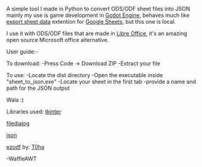A simple tool I made in Python to convert ODS/ODF sheet files into JSON mainly my use is game development in [Godot Engine](https://godotengine.org), behaves much like [export sheet data](https://workspace.google.com/u/0/marketplace/app/export_sheet_data/903838927001) extention for [Google Sheets](https://docs.google.com), but this one is local.

I use it with ODS/ODF files that are made in [Libre Office](https://www.libreoffice.org), it's an amazing open source Microsoft office alternative.

User guide:-

To download:
-Press Code -> Download ZIP
-Extract your file

To use:
-Locate the dist directory
-Open the executable inside "sheet_to_json.exe"
-Locate your sheet in the first tab
-provide a name and path for the JSON output

Wala :)

Libraries used:
[tkinter](https://docs.python.org/3/library/tkinter.html)

[filedialog](https://docs.python.org/3/library/dialog.html)

[json](https://docs.python.org/3/library/json.html)

[ezodf](https://github.com/T0ha/ezodf) by: [T0ha](https://github.com/T0ha)

-WaffleAWT